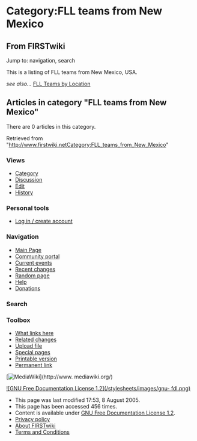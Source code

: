 # Category:FLL teams from New Mexico

## From FIRSTwiki

Jump to: navigation, search

This is a listing of FLL teams from New Mexico, USA.

_see also..._ [FLL Teams by Location](FLL_Teams_by_Location "FLL
Teams by Location")

## Articles in category "FLL teams from New Mexico"

There are 0 articles in this category.

Retrieved from "<http://www.firstwiki.netCategory:FLL_teams_from_New_Mexico>"

### Views

- [Category](Category:FLL_teams_from_New_Mexico)
- [Discussion](/index.php?title=Category_talk:FLL_teams_from_New_Mexico&action=edit)
- [Edit](/index.php?title=Category:FLL_teams_from_New_Mexico&action=edit)
- [History](/index.php?title=Category:FLL_teams_from_New_Mexico&action=history)

### Personal tools

- [Log in / create account](/index.php?title=Special:Userlogin&returnto=Category:FLL_teams_from_New_Mexico)

[](Main_Page "Main Page")

### Navigation

- [Main Page](Main_Page)
- [Community portal](FIRSTwiki:Community_portal)
- [Current events](Current_events)
- [Recent changes](Special:Recentchanges)
- [Random page](Special:Random)
- [Help](Help:Contents)
- [Donations](FIRSTwiki:Site_support)

### Search

### Toolbox

- [What links here](Special:Whatlinkshere/Category:FLL_teams_from_New_Mexico)
- [Related changes](Special:Recentchangeslinked/Category:FLL_teams_from_New_Mexico)
- [Upload file](Special:Upload)
- [Special pages](Special:Specialpages)
- [Printable version](/index.php?title=Category:FLL_teams_from_New_Mexico&printable=yes)
- [Permanent link](/index.php?title=Category:FLL_teams_from_New_Mexico&oldid=40622)

[![MediaWiki](/skins/common/images/poweredby_mediawiki_88x31.png)](http://www.
mediawiki.org/)

[![GNU Free Documentation License 1.2](/stylesheets/images/gnu-
fdl.png)](http://www.gnu.org/copyleft/fdl.html)

- This page was last modified 17:53, 8 August 2005.
- This page has been accessed 456 times.
- Content is available under [GNU Free Documentation License 1.2](http://www.gnu.org/copyleft/fdl.html "http://www.gnu.org/copyleft/fdl.html").
- [Privacy policy](FIRSTwiki:Privacy_policy "FIRSTwiki:Privacy policy")
- [About FIRSTwiki](FIRSTwiki:About "FIRSTwiki:About")
- [Terms and Conditions](FIRSTwiki:Terms_and_conditions "FIRSTwiki:Terms and conditions")

